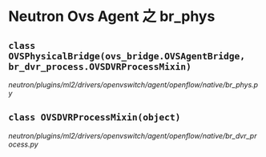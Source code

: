 # Neutron Ovs Agent 之 br_phys



## `class OVSPhysicalBridge(ovs_bridge.OVSAgentBridge, br_dvr_process.OVSDVRProcessMixin)`

*neutron/plugins/ml2/drivers/openvswitch/agent/openflow/native/br_phys.py*




## `class OVSDVRProcessMixin(object)`

*neutron/plugins/ml2/drivers/openvswitch/agent/openflow/native/br_dvr_process.py*



